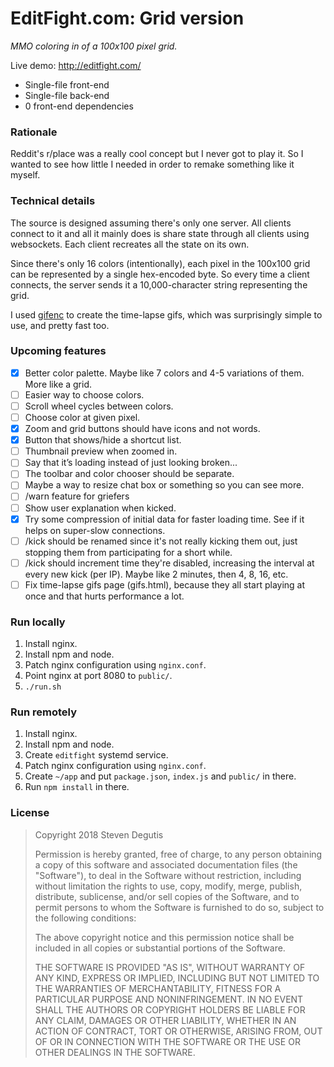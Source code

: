 # EditFight.com: Grid version

*MMO coloring in of a 100x100 pixel grid.*

Live demo: http://editfight.com/

- Single-file front-end
- Single-file back-end
- 0 front-end dependencies

### Rationale

Reddit's r/place was a really cool concept but I never got to play it. So I
wanted to see how little I needed in order to remake something like it myself.

### Technical details

The source is designed assuming there's only one server. All clients connect to
it and all it mainly does is share state through all clients using websockets.
Each client recreates all the state on its own.

Since there's only 16 colors (intentionally), each pixel in the 100x100 grid can
be represented by a single hex-encoded byte. So every time a client connects,
the server sends it a 10,000-character string representing the grid.

I used [gifenc](https://github.com/lecram/gifenc/) to create the time-lapse
gifs, which was surprisingly simple to use, and pretty fast too.

### Upcoming features

- [x] Better color palette. Maybe like 7 colors and 4-5 variations of them. More like a grid.
- [ ] Easier way to choose colors.
- [ ] Scroll wheel cycles between colors.
- [ ] Choose color at given pixel.
- [x] Zoom and grid buttons should have icons and not words.
- [x] Button that shows/hide a shortcut list.
- [ ] Thumbnail preview when zoomed in.
- [ ] Say that it’s loading instead of just looking broken...
- [ ] The toolbar and color chooser should be separate.
- [ ] Maybe a way to resize chat box or something so you can see more.
- [ ] /warn feature for griefers
- [ ] Show user explanation when kicked.
- [x] Try some compression of initial data for faster loading time. See if it helps on super-slow connections.
- [ ] /kick should be renamed since it's not really kicking them out, just stopping them from participating for a short while.
- [ ] /kick should increment time they're disabled, increasing the interval at every new kick (per IP). Maybe like 2 minutes, then 4, 8, 16, etc.
- [ ] Fix time-lapse gifs page (gifs.html), because they all start playing at once and that hurts performance a lot.

### Run locally

1. Install nginx.
2. Install npm and node.
3. Patch nginx configuration using `nginx.conf`.
4. Point nginx at port 8080 to `public/`.
5. `./run.sh`

### Run remotely

1. Install nginx.
2. Install npm and node.
3. Create `editfight` systemd service.
4. Patch nginx configuration using `nginx.conf`.
5. Create `~/app` and put `package.json`, `index.js` and `public/` in there.
6. Run `npm install` in there.

### License

> Copyright 2018 Steven Degutis
>
> Permission is hereby granted, free of charge, to any person obtaining a copy of this software and associated documentation files (the "Software"), to deal in the Software without restriction, including without limitation the rights to use, copy, modify, merge, publish, distribute, sublicense, and/or sell copies of the Software, and to permit persons to whom the Software is furnished to do so, subject to the following conditions:
>
> The above copyright notice and this permission notice shall be included in all copies or substantial portions of the Software.
>
> THE SOFTWARE IS PROVIDED "AS IS", WITHOUT WARRANTY OF ANY KIND, EXPRESS OR IMPLIED, INCLUDING BUT NOT LIMITED TO THE WARRANTIES OF MERCHANTABILITY, FITNESS FOR A PARTICULAR PURPOSE AND NONINFRINGEMENT. IN NO EVENT SHALL THE AUTHORS OR COPYRIGHT HOLDERS BE LIABLE FOR ANY CLAIM, DAMAGES OR OTHER LIABILITY, WHETHER IN AN ACTION OF CONTRACT, TORT OR OTHERWISE, ARISING FROM, OUT OF OR IN CONNECTION WITH THE SOFTWARE OR THE USE OR OTHER DEALINGS IN THE SOFTWARE.